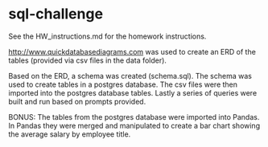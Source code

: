 # sql-challenge

See the HW_instructions.md for the homework instructions.

 http://www.quickdatabasediagrams.com was used to create an ERD of the tables (provided via csv files in the data folder).
 
 Based on the ERD, a schema was created (schema.sql).
 The schema was used to create tables in a postgres database.
 The csv files were then imported into the postgres database tables.
 Lastly a series of queries were built and run based on prompts provided.
 
 BONUS:
 The tables from the postgres database were imported into Pandas.
 In Pandas they were merged and manipulated to create a bar chart showing the average salary by employee title.
